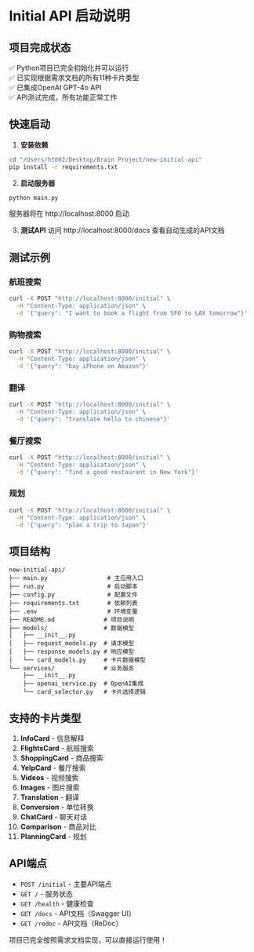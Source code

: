 # Initial API 启动说明

## 项目完成状态
✅ Python项目已完全初始化并可以运行  
✅ 已实现根据需求文档的所有11种卡片类型  
✅ 已集成OpenAI GPT-4o API  
✅ API测试完成，所有功能正常工作  

## 快速启动

1. **安装依赖**
```bash
cd "/Users/ht002/Desktop/Brain Project/new-initial-api"
pip install -r requirements.txt
```

2. **启动服务器**
```bash
python main.py
```
服务器将在 http://localhost:8000 启动

3. **测试API**
访问 http://localhost:8000/docs 查看自动生成的API文档

## 测试示例

### 航班搜索
```bash
curl -X POST "http://localhost:8000/initial" \
  -H "Content-Type: application/json" \
  -d '{"query": "I want to book a flight from SFO to LAX tomorrow"}'
```

### 购物搜索
```bash
curl -X POST "http://localhost:8000/initial" \
  -H "Content-Type: application/json" \
  -d '{"query": "buy iPhone on Amazon"}'
```

### 翻译
```bash
curl -X POST "http://localhost:8000/initial" \
  -H "Content-Type: application/json" \
  -d '{"query": "translate hello to chinese"}'
```

### 餐厅搜索
```bash
curl -X POST "http://localhost:8000/initial" \
  -H "Content-Type: application/json" \
  -d '{"query": "find a good restaurant in New York"}'
```

### 规划
```bash
curl -X POST "http://localhost:8000/initial" \
  -H "Content-Type: application/json" \
  -d '{"query": "plan a trip to Japan"}'
```

## 项目结构
```
new-initial-api/
├── main.py                 # 主应用入口
├── run.py                  # 启动脚本
├── config.py               # 配置文件
├── requirements.txt        # 依赖列表
├── .env                    # 环境变量
├── README.md              # 项目说明
├── models/                # 数据模型
│   ├── __init__.py
│   ├── request_models.py  # 请求模型
│   ├── response_models.py # 响应模型
│   └── card_models.py     # 卡片数据模型
└── services/              # 业务服务
    ├── __init__.py
    ├── openai_service.py  # OpenAI集成
    └── card_selector.py   # 卡片选择逻辑
```

## 支持的卡片类型
1. **InfoCard** - 信息解释
2. **FlightsCard** - 航班搜索
3. **ShoppingCard** - 商品搜索
4. **YelpCard** - 餐厅搜索
5. **Videos** - 视频搜索
6. **Images** - 图片搜索
7. **Translation** - 翻译
8. **Conversion** - 单位转换
9. **ChatCard** - 聊天对话
10. **Comparison** - 商品对比
11. **PlanningCard** - 规划

## API端点
- `POST /initial` - 主要API端点
- `GET /` - 服务状态
- `GET /health` - 健康检查
- `GET /docs` - API文档（Swagger UI）
- `GET /redoc` - API文档（ReDoc）

项目已完全按照需求文档实现，可以直接运行使用！